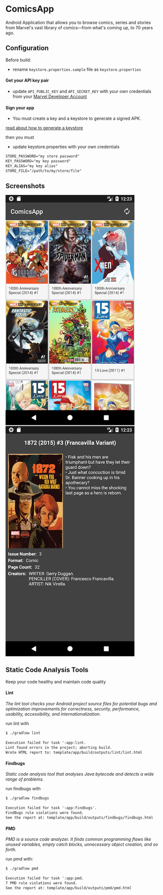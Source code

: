 # ComicsApp

Android Application that allows you to browse comics, series and stories from Marvel's vast library of comics—from what's coming up, to 70 years ago.

## Configuration

Before build:

* rename ```keystore.properties.sample``` file as ```keystore.properties```

#### Get your API key pair
* update ```API_PUBLIC_KEY``` and ```API_SECRET_KEY``` with your own credentials from your [Marvel Developer Account](https://developer.marvel.com/)

#### Sign your app
* You must create a key and a keystore to generate a signed APK.

[read about how to generate a keystore](https://developer.android.com/studio/publish/app-signing.html#generate-key)

then you must

* update keystore.properties with your own credentials 

````
STORE_PASSWORD="my store password"
KEY_PASSWORD="my key password"
KEY_ALIAS="my key alias"
STORE_FILE="/path/to/my/store/file"
````

## Screenshots
![Comic List](/screenshots/comic_list.png?raw=true "Comic List")
![Comic Detail](/screenshots/comic_detail.png?raw=true "Comic Detail")

## Static Code Analysis Tools

Keep your code healthy and maintain code quality

#### Lint
*The lint tool checks your Android project source files for potential bugs and optimization improvements for correctness, security, performance, usability, accessibility, and internationalization.*

run lint with
```
$ ./gradlew lint
   
Execution failed for task ':app:lint.
Lint found errors in the project; aborting build.
Wrote HTML report to: template/app/build/outputs/lint/lint.html
```

#### Findbugs
*Static code analysis tool that analyses Java bytecode and detects a wide range of problems.*

run findbugs with
```
$ ./gradlew findbugs

Execution failed for task ':app:findbugs'.
FindBugs rule violations were found. 
See the report at: template/app/build/outputs/findbugs/findbugs.html
```

#### PMD
*PMD is a source code analyzer. It finds common programming flaws like unused variables, empty catch blocks, unnecessary object creation, and so forth.*

run pmd with:
```
$ ./gradlew pmd

Execution failed for task ':app:pmd.
7 PMD rule violations were found. 
See the report at: template/app/build/outputs/pmd/pmd.html
```



